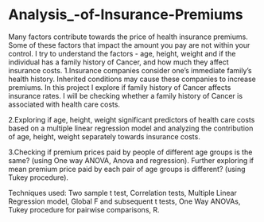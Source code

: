 # Analysis_-of-Insurance-Premiums
Many factors contribute towards the price of health insurance premiums. Some of these factors that impact the amount you pay are not within your control. I try to understand the factors - age, height, weight and if the individual has a family history of Cancer, and how much they affect insurance costs. 
1.Insurance companies consider one’s immediate family’s health history. Inherited conditions may cause these companies to increase premiums. In this project I explore if family history of Cancer affects insurance rates. I will be checking whether a family history of Cancer is associated with health care costs. 

2.Exploring if age, height, weight significant predictors of health care costs based on a multiple linear regression model and analyzing the contribution of age, height, weight separately towards insurance costs.

3.Checking if premium prices paid by people of different age groups is the same? (using One way ANOVA, Anova and regression). Further exploring if mean premium price paid by each pair of age groups is different? (using Tukey procedure).

Techniques used: Two sample t test, Correlation tests, Multiple Linear Regression model, Global F and subsequent t tests, One Way ANOVAs, Tukey procedure for pairwise comparisons, R.
